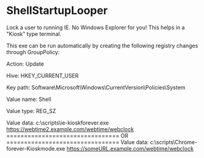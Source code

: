 # ShellStartupLooper
Lock a user to running IE.  No Windows Explorer for you!  This helps in a "Kiosk" type terminal.

This exe can be run automatically by creating the following registry changes through GroupPolicy:

Action:     Update

Hive:       HKEY_CURRENT_USER 

Key path:   Software\Microsoft\Windows\CurrentVersion\Policies\System 

Value name: Shell 

Value type: REG_SZ 

Value data: c:\scripts\ie-kioskforever.exe https://webtime2.example.com/webtime/webclock 
   ================================ OR ================================
Value data: c:\scripts\Chrome-forever-Kioskmode.exe  https://someURL.example.com/webtime/webclock 
